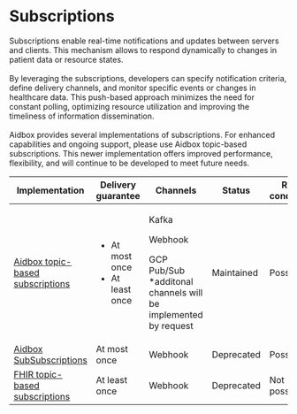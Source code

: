 # Subscriptions

Subscriptions enable real-time notifications and updates between servers and clients. This mechanism allows to respond dynamically to changes in patient data or resource states.\
\
By leveraging the subscriptions, developers can specify notification criteria, define delivery channels, and monitor specific events or changes in healthcare data. This push-based approach minimizes the need for constant polling, optimizing resource utilization and improving the timeliness of information dissemination.\
\
Aidbox provides several implementations of subscriptions. For enhanced capabilities and ongoing support, please use Aidbox topic-based subscriptions. This newer implementation offers improved performance, flexibility, and will continue to be developed to meet future needs.

<table><thead><tr><th width="215">Implementation</th><th>Delivery guarantee</th><th>Channels</th><th>Status</th><th data-hidden>Race conditions</th></tr></thead><tbody><tr><td><a href="wip-dynamic-subscriptiontopic-with-destinations/">Aidbox topic-based subscriptions</a></td><td><ul><li>At most once</li><li>At least once</li></ul></td><td><p>Kafka</p><p>Webhook</p><p>GCP Pub/Sub<br>*additonal channels will be implemented by request</p></td><td>Maintained</td><td>Possible</td></tr><tr><td><a href="aidbox-subssubscriptions.md">Aidbox SubSubscriptions</a></td><td>At most once</td><td>Webhook</td><td>Deprecated</td><td>Possible</td></tr><tr><td><a href="../../deprecated/deprecated/zen-related/topic-based-subscriptions/">FHIR topic-based subscriptions</a></td><td>At least once</td><td>Webhook</td><td>Deprecated</td><td>Not possible</td></tr></tbody></table>



